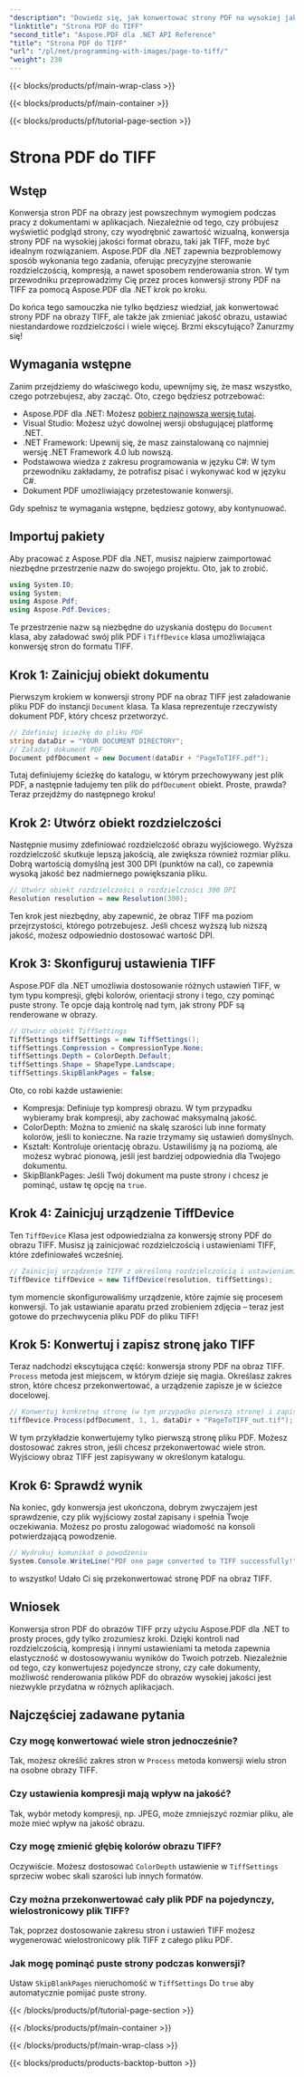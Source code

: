 ```yaml
---
"description": "Dowiedz się, jak konwertować strony PDF na wysokiej jakości obrazy TIFF za pomocą Aspose.PDF dla .NET. Ten przewodnik krok po kroku obejmuje rozdzielczość, kompresję i wiele więcej."
"linktitle": "Strona PDF do TIFF"
"second_title": "Aspose.PDF dla .NET API Reference"
"title": "Strona PDF do TIFF"
"url": "/pl/net/programming-with-images/page-to-tiff/"
"weight": 230
---
```


{{< blocks/products/pf/main-wrap-class >}}

{{< blocks/products/pf/main-container >}}

{{< blocks/products/pf/tutorial-page-section >}}

# Strona PDF do TIFF

## Wstęp

Konwersja stron PDF na obrazy jest powszechnym wymogiem podczas pracy z dokumentami w aplikacjach. Niezależnie od tego, czy próbujesz wyświetlić podgląd strony, czy wyodrębnić zawartość wizualną, konwersja strony PDF na wysokiej jakości format obrazu, taki jak TIFF, może być idealnym rozwiązaniem. Aspose.PDF dla .NET zapewnia bezproblemowy sposób wykonania tego zadania, oferując precyzyjne sterowanie rozdzielczością, kompresją, a nawet sposobem renderowania stron. W tym przewodniku przeprowadzimy Cię przez proces konwersji strony PDF na TIFF za pomocą Aspose.PDF dla .NET krok po kroku.

Do końca tego samouczka nie tylko będziesz wiedział, jak konwertować strony PDF na obrazy TIFF, ale także jak zmieniać jakość obrazu, ustawiać niestandardowe rozdzielczości i wiele więcej. Brzmi ekscytująco? Zanurzmy się!

## Wymagania wstępne

Zanim przejdziemy do właściwego kodu, upewnijmy się, że masz wszystko, czego potrzebujesz, aby zacząć. Oto, czego będziesz potrzebować:

- Aspose.PDF dla .NET: Możesz [pobierz najnowszą wersję tutaj](https://releases.aspose.com/pdf/net/).
- Visual Studio: Możesz użyć dowolnej wersji obsługującej platformę .NET.
- .NET Framework: Upewnij się, że masz zainstalowaną co najmniej wersję .NET Framework 4.0 lub nowszą.
- Podstawowa wiedza z zakresu programowania w języku C#: W tym przewodniku zakładamy, że potrafisz pisać i wykonywać kod w języku C#.
- Dokument PDF umożliwiający przetestowanie konwersji.

Gdy spełnisz te wymagania wstępne, będziesz gotowy, aby kontynuować.

## Importuj pakiety

Aby pracować z Aspose.PDF dla .NET, musisz najpierw zaimportować niezbędne przestrzenie nazw do swojego projektu. Oto, jak to zrobić.

```csharp
using System.IO;
using System;
using Aspose.Pdf;
using Aspose.Pdf.Devices;
```

Te przestrzenie nazw są niezbędne do uzyskania dostępu do `Document` klasa, aby załadować swój plik PDF i `TiffDevice` klasa umożliwiająca konwersję stron do formatu TIFF.

## Krok 1: Zainicjuj obiekt dokumentu

Pierwszym krokiem w konwersji strony PDF na obraz TIFF jest załadowanie pliku PDF do instancji `Document` klasa. Ta klasa reprezentuje rzeczywisty dokument PDF, który chcesz przetworzyć.

```csharp
// Zdefiniuj ścieżkę do pliku PDF
string dataDir = "YOUR DOCUMENT DIRECTORY";
// Załaduj dokument PDF
Document pdfDocument = new Document(dataDir + "PageToTIFF.pdf");
```

Tutaj definiujemy ścieżkę do katalogu, w którym przechowywany jest plik PDF, a następnie ładujemy ten plik do `pdfDocument` obiekt. Proste, prawda? Teraz przejdźmy do następnego kroku!

## Krok 2: Utwórz obiekt rozdzielczości

Następnie musimy zdefiniować rozdzielczość obrazu wyjściowego. Wyższa rozdzielczość skutkuje lepszą jakością, ale zwiększa również rozmiar pliku. Dobrą wartością domyślną jest 300 DPI (punktów na cal), co zapewnia wysoką jakość bez nadmiernego powiększania pliku.

```csharp
// Utwórz obiekt rozdzielczości o rozdzielczości 300 DPI
Resolution resolution = new Resolution(300);
```

Ten krok jest niezbędny, aby zapewnić, że obraz TIFF ma poziom przejrzystości, którego potrzebujesz. Jeśli chcesz wyższą lub niższą jakość, możesz odpowiednio dostosować wartość DPI.

## Krok 3: Skonfiguruj ustawienia TIFF

Aspose.PDF dla .NET umożliwia dostosowanie różnych ustawień TIFF, w tym typu kompresji, głębi kolorów, orientacji strony i tego, czy pominąć puste strony. Te opcje dają kontrolę nad tym, jak strony PDF są renderowane w obrazy.

```csharp
// Utwórz obiekt TiffSettings
TiffSettings tiffSettings = new TiffSettings();
tiffSettings.Compression = CompressionType.None;
tiffSettings.Depth = ColorDepth.Default;
tiffSettings.Shape = ShapeType.Landscape;
tiffSettings.SkipBlankPages = false;
```

Oto, co robi każde ustawienie:
- Kompresja: Definiuje typ kompresji obrazu. W tym przypadku wybieramy brak kompresji, aby zachować maksymalną jakość.
- ColorDepth: Można to zmienić na skalę szarości lub inne formaty kolorów, jeśli to konieczne. Na razie trzymamy się ustawień domyślnych.
- Kształt: Kontroluje orientację obrazu. Ustawiliśmy ją na poziomą, ale możesz wybrać pionową, jeśli jest bardziej odpowiednia dla Twojego dokumentu.
- SkipBlankPages: Jeśli Twój dokument ma puste strony i chcesz je pominąć, ustaw tę opcję na `true`.

## Krok 4: Zainicjuj urządzenie TiffDevice

Ten `TiffDevice` Klasa jest odpowiedzialna za konwersję strony PDF do obrazu TIFF. Musisz ją zainicjować rozdzielczością i ustawieniami TIFF, które zdefiniowałeś wcześniej.

```csharp
// Zainicjuj urządzenie TIFF z określoną rozdzielczością i ustawieniami
TiffDevice tiffDevice = new TiffDevice(resolution, tiffSettings);
```

tym momencie skonfigurowaliśmy urządzenie, które zajmie się procesem konwersji. To jak ustawianie aparatu przed zrobieniem zdjęcia – teraz jest gotowe do przechwycenia pliku PDF do pliku TIFF!

## Krok 5: Konwertuj i zapisz stronę jako TIFF

Teraz nadchodzi ekscytująca część: konwersja strony PDF na obraz TIFF. `Process` metoda jest miejscem, w którym dzieje się magia. Określasz zakres stron, które chcesz przekonwertować, a urządzenie zapisze je w ścieżce docelowej.

```csharp
// Konwertuj konkretną stronę (w tym przypadku pierwszą stronę) i zapisz ją jako TIFF
tiffDevice.Process(pdfDocument, 1, 1, dataDir + "PageToTIFF_out.tif");
```

W tym przykładzie konwertujemy tylko pierwszą stronę pliku PDF. Możesz dostosować zakres stron, jeśli chcesz przekonwertować wiele stron. Wyjściowy obraz TIFF jest zapisywany w określonym katalogu.

## Krok 6: Sprawdź wynik

Na koniec, gdy konwersja jest ukończona, dobrym zwyczajem jest sprawdzenie, czy plik wyjściowy został zapisany i spełnia Twoje oczekiwania. Możesz po prostu zalogować wiadomość na konsoli potwierdzającą powodzenie.

```csharp
// Wydrukuj komunikat o powodzeniu
System.Console.WriteLine("PDF one page converted to TIFF successfully!");
```

to wszystko! Udało Ci się przekonwertować stronę PDF na obraz TIFF.

## Wniosek

Konwersja stron PDF do obrazów TIFF przy użyciu Aspose.PDF dla .NET to prosty proces, gdy tylko zrozumiesz kroki. Dzięki kontroli nad rozdzielczością, kompresją i innymi ustawieniami ta metoda zapewnia elastyczność w dostosowywaniu wyników do Twoich potrzeb. Niezależnie od tego, czy konwertujesz pojedyncze strony, czy całe dokumenty, możliwość renderowania plików PDF do obrazów wysokiej jakości jest niezwykle przydatna w różnych aplikacjach.

## Najczęściej zadawane pytania

### Czy mogę konwertować wiele stron jednocześnie?
Tak, możesz określić zakres stron w `Process` metoda konwersji wielu stron na osobne obrazy TIFF.

### Czy ustawienia kompresji mają wpływ na jakość?
Tak, wybór metody kompresji, np. JPEG, może zmniejszyć rozmiar pliku, ale może mieć wpływ na jakość obrazu.

### Czy mogę zmienić głębię kolorów obrazu TIFF?
Oczywiście. Możesz dostosować `ColorDepth` ustawienie w `TiffSettings` sprzeciw wobec skali szarości lub innych formatów.

### Czy można przekonwertować cały plik PDF na pojedynczy, wielostronicowy plik TIFF?
Tak, poprzez dostosowanie zakresu stron i ustawień TIFF możesz wygenerować wielostronicowy plik TIFF z całego pliku PDF.

### Jak mogę pominąć puste strony podczas konwersji?
Ustaw `SkipBlankPages` nieruchomość w `TiffSettings` Do `true` aby automatycznie pomijać puste strony.

{{< /blocks/products/pf/tutorial-page-section >}}

{{< /blocks/products/pf/main-container >}}

{{< /blocks/products/pf/main-wrap-class >}}

{{< blocks/products/products-backtop-button >}}